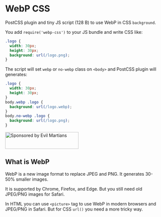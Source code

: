 # WebP CSS

PostCSS plugin and tiny JS script (128 B) to use WebP in CSS `background`.

You add `require('webp-css')` to your JS bundle and write CSS like:

```css
.logo {
  width: 30px;
  height: 30px;
  background: url(/logo.png);
}
```

The script will set `webp` or `no-webp` class on `<body>`
and PostCSS plugin will generates:

```css
.logo {
  width: 30px;
  height: 30px;
}
body.webp .logo {
  background: url(/logo.webp);
}
body.no-webp .logo {
  background: url(/logo.png);
}
```

<a href="https://evilmartians.com/?utm_source=webp-css">
  <img src="https://evilmartians.com/badges/sponsored-by-evil-martians.svg"
       alt="Sponsored by Evil Martians" width="236" height="54">
</a>


## What is WebP

WebP is a new image format to replace JPEG and PNG. It generates 30-50% smaller
images.

It is supported by Chrome, Firefox, and Edge. But you still need old
JPEG/PNG images for Safari.

In HTML you can use `<picture>` tag to use WebP in modern browsers and JPEG/PNG
in Safari. But for CSS `url()` you need a more tricky way.

